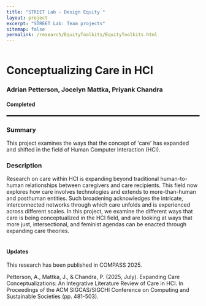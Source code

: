 ```yaml
---
title: "STREET Lab - Design Equity "
layout: project
excerpt: "STREET Lab: Team projects"
sitemap: false
permalink: /research/EquityToolkits/EquityToolkits.html
---
```

<div class="row" style="display: flex;">


<!--<div class="col-sm-5 clearfix" >
  <img src="{{ site.url }}{{ site.baseurl }}/images/pubpic/{{ project.photo }}" class="img-reponsive" width="100%" style="float: left" />
</div>-->

<div class="container-fluid">
  <h1>Conceptualizing Care in HCI</h1>
  <h3>Adrian Petterson, Jocelyn Mattka, Priyank Chandra</h3>
  <h4>Completed</h4>
</div>

</div>

<hr style="margin-top: 0.1rem;
  margin-bottom: 0.1rem;
  border: 0;
  border-top: 2px solid rgba(0, 0, 0, 0.2);"/>

<div class="row" style="display: flex;">

<div class=" col-sm-12">
  <h3>Summary</h3>
This project examines the ways that the concept of 'care' has expanded and shifted in the field of Human Computer Interaction (HCI).
  
  <h3>Description</h3>
Research on care within HCI is expanding beyond traditional human-to-human relationships between caregivers and care recipients. This field now explores how care involves technologies and extends to more-than-human and posthuman entities. Such broadening acknowledges the intricate, interconnected networks through which care unfolds and is experienced across different scales. In this project, we examine the different ways that care is being conceptualized in the HCI field, and are looking at ways that more just, intersectional, and feminist agendas can be enacted through expanding care theories.
<br><br>
  
<h4>Updates</h4>
This research has been published in COMPASS 2025.

<!-- <h2>Papers</h2> -->
Petterson, A., Mattka, J., & Chandra, P. (2025, July). Expanding Care Conceptualizations: An Integrative Literature Review of Care in HCI. In Proceedings of the ACM SIGCAS/SIGCHI Conference on Computing and Sustainable Societies (pp. 481-503).
<br />

